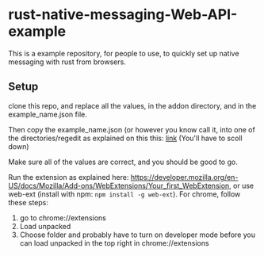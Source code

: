 # rust-native-messaging-Web-API-example
This is a example repository, for people to use, to quickly set up native messaging with rust from browsers.

## Setup
clone this repo, and replace all the values, in the addon directory, and in the example_name.json file.

Then copy the example_name.json (or however you know call it, into one of the directories/regedit as explained on this this: [link](https://developer.mozilla.org/en-US/docs/Mozilla/Add-ons/WebExtensions/Native_manifests) (You'll have to scoll down)

Make sure all of the values are correct, and you should be good to go.

Run the extension as explained here: https://developer.mozilla.org/en-US/docs/Mozilla/Add-ons/WebExtensions/Your_first_WebExtension, or use web-ext (install with npm: `npm install -g web-ext`).
For chrome, follow these steps:
1) go to chrome://extensions
2) Load unpacked
3) Choose folder
and probably have to turn on developer mode before you can load unpacked in the top right in chrome://extensions
